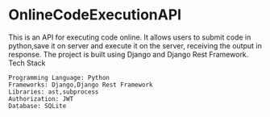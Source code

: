 # OnlineCodeExecutionAPI

This is an API for executing code online. It allows users to submit code in python,save it on server and execute it on the server, receiving the output in response. The project is built using Django and Django Rest Framework.
Tech Stack

    Programming Language: Python
    Frameworks: Django,Django Rest Framework
    Libraries: ast,subprocess
    Authorization: JWT
    Database: SQLite
